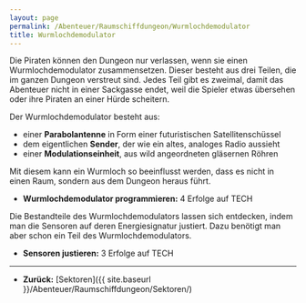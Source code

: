 ```yaml
---
layout: page
permalink: /Abenteuer/Raumschiffdungeon/Wurmlochdemodulator
title: Wurmlochdemodulator
---
```




Die Piraten können den Dungeon nur verlassen, wenn sie einen Wurmlochdemodulator zusammensetzen. Dieser besteht aus drei Teilen, die im ganzen Dungeon verstreut sind. Jedes Teil gibt es zweimal, damit das Abenteuer nicht in einer Sackgasse endet, weil die Spieler etwas übersehen oder ihre Piraten an einer Hürde scheitern.

Der Wurmlochdemodulator besteht aus:

- einer **Parabolantenne** in Form einer futuristischen Satellitenschüssel
- dem eigentlichen **Sender**, der wie ein altes, analoges Radio aussieht
- einer **Modulationseinheit**, aus wild angeordneten gläsernen Röhren

Mit diesem kann ein Wurmloch so beeinflusst werden, dass es nicht in einen Raum, sondern aus dem Dungeon heraus führt.

- **Wurmlochdemodulator programmieren:** 4 Erfolge auf TECH

Die Bestandteile des Wurmlochdemodulators lassen sich entdecken, indem man die Sensoren auf deren Energiesignatur justiert. Dazu benötigt man aber schon ein Teil des Wurmlochdemodulators.

- **Sensoren justieren:** 3 Erfolge auf TECH

***

- **Zurück:** [Sektoren]({{ site.baseurl }}/Abenteuer/Raumschiffdungeon/Sektoren/)
